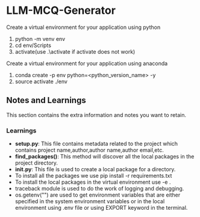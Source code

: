 # LLM-MCQ-Generator

Create a virtual environment for your application using python

1. python -m venv env
2. cd env/Scripts
3. activate(use .\activate if activate does not work)

Create a virtual environment for your application using anaconda

1. conda create -p env python=<python_version_name> -y
2. source activate ./env

## Notes and Learnings

This section contains the extra information and notes you want to retain.

### Learnings

- **setup.py**: This file contains metadata related to the project which contains project name,author,author name,author email,etc.
- **find_packages()**: This method will discover all the local packages in the project directory.
- **init.py**: This file is used to create a local package for a directory.
- To install all the packages we use pip install -r requirements.txt
- To install the local packages in the virtual environment use -e .
- traceback module is used to do the work of logging and debugging.
- os.getenv("") are used to get environment variables that are either specified in the system environment variables or in the local environment using .env file or using EXPORT keyword in the terminal.
